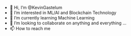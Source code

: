 - 👋 Hi, I’m @KevinGastelum
- 👀 I’m interested in ML/AI and Blockchain Technology
- 🌱 I’m currently learning Machine Learning
- 💞️ I’m looking to collaborate on anything and everything ...
- 📫 How to reach me 

<!---
KevinGastelum/KevinGastelum is a ✨ special ✨ repository because its `README.md` (this file) appears on your GitHub profile.
You can click the Preview link to take a look at your changes.
--->

